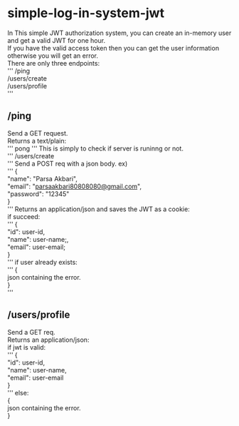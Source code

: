 # simple-log-in-system-jwt  
In This simple JWT authorization system, you can create an in-memory user and get a valid JWT for one hour.  
If you have the valid access token then you can get the user information otherwise you will get an error.  
There are only three endpoints:  
'''
/ping  
/users/create  
/users/profile  
'''
## /ping  
Send a GET request.  
Returns a text/plain:  
'''
pong
'''
This is simply to check if server is runinng or not.  
'''
/users/create  
'''
Send a POST req with a json body. ex)  
'''
{  
  "name": "Parsa Akbari",  
  "email": "parsaakbari80808080@gmail.com",  
  "password": "12345"  
}  
'''
Returns an application/json and saves the JWT as a cookie:  
if succeed:  
'''
{  
  "id": user-id,  
  "name": user-name;,  
  "email": user-email;  
}  
'''
if user already exists:  
'''
{  
  json containing the error.  
}  
'''
## /users/profile  
Send a GET req.  
Returns an application/json:  
if jwt is valid:  
'''
{  
  "id": user-id,  
  "name": user-name,  
  "email": user-email  
}  
'''
else:  
{  
json containing the error.  
}    
  
  
  
